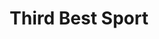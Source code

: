 ---
title: Third Best Sport
year: 1960
opening_date: 1960-02-26
closing_date: 1960-03-05
layout: productions
image:
image_caption:
image_credit:
playbill:
category:
details:
  Theatre: Theatre Jacksonville
  Venue: Little Theatre
cast:
  Third Best Sport:
    - Ernie Evans
    - Judith Jett
    - Phil Meunier
    - Sand Gordon
    - Paul Galloway
    - Pat Hayward
    - Laurene Prescott
    - Frank Ridge
    - Jack Evans
    - Bunni Thornhill
    - Bernard Ettlinger
crew:
  Designer and Director: Maurice Geoffrey
  Stage Manager: Marshall Grauer
  Assistant Stage Manager: Chris Michel Chiasson
  Book-Holder: Wilma Bertrand
  Sound Effects:
    - Marge Rocca
    - Jack Evans
  Lighting: 
    - Norman Howard
    - Gayle Swymer
    - Warren Zundell
    - Jack Broughton
  Costumes:
    - Wilma Bertrand
    - Ellen Black
    - Dorothy Matlock
  Properties: 
    - Claire Zundell
    - Sue Black
    - Bill Gibbs
    - Warren Zundell
    - Jack Broughton
    - Jerry Kraft
  Make-Up: 
    - Dorothy Portnoy
    - Virginia Popwell
    - Ellen Black
    - Fred Chapman
    - Lacy Wilson
  Scenery: 
    - Frank Ridge
    - Joe Sloan
    - Paul Galloway
    - Betty Slifer
    - Sand Gordon
    - Milt Hayward
    - Bunni Thornhill
    - Marge Rocca
    - Wilma Bertrand
    - Ellen Black
    - Anna Chaisson
    - Brandy Kraft
    - Chris Chiasson
    - Pat Hayward
    - Thelma Mayeron
    - Lorraine Thornhill
    - Sue Marie Black
    - Jack Broughton
    - Ernie Evans
external_links:
---